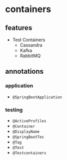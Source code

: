 # containers

## features

- Test Containers
  - Cassandra
  - Kafka
  - RabbitMQ

## annotations

### application

- `@SpringBootApplication`

### testing

- `@ActiveProfiles`
- `@Container`
- `@DisplayName`
- `@SpringBootTes`
- `@Tag`
- `@Test`
- `@Testcontainers`

